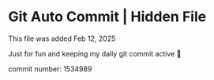 # Git Auto Commit | Hidden File

This file was added Feb 12, 2025

Just for fun and keeping my daily git commit active 🤪

commit number: 1534989
